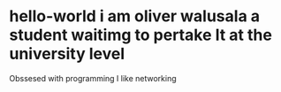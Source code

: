 # hello-world i am oliver walusala a student waitimg to pertake It at the university level
Obssesed with programming
I like networking 

